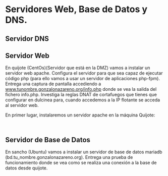 # Servidores Web, Base de Datos y DNS.

## Servidor DNS



## Servidor Web

En quijote (CentOs)(Servidor que está en la DMZ) vamos a instalar un servidor 
web apache. Configura el servidor para que sea capaz de ejecutar código php 
(para ello vamos a usar un servidor de aplicaciones php-fpm). Entrega una 
captura de pantalla accediendo a www.tunombre.gonzalonazareno.org/info.php donde
se vea la salida del fichero info.php. Investiga la reglas DNAT de cortafuegos 
que tienes que configurar en dulcinea para, cuando accedemos a la IP flotante 
se acceda al servidor web.

En primer lugar, instalaremos un servidor apache en la máquina Quijote:

```


```


## Servidor de Base de Datos

En sancho (Ubuntu) vamos a instalar un servidor de base de datos mariadb 
(bd.tu_nombre.gonzalonazareno.org). Entrega una prueba de funcionamiento donde 
se vea como se realiza una conexión a la base de datos desde quijote.
